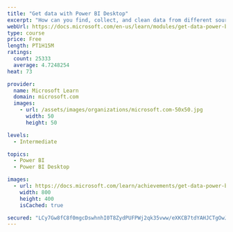 ```yaml
---
title: "Get data with Power BI Desktop"
excerpt: "How can you find, collect, and clean data from different sources? Power BI is a tool for making sense of your data. You will learn tricks to make data-gathering easier."
webUrl: https://docs.microsoft.com/en-us/learn/modules/get-data-power-bi/
type: course
price: Free
length: PT1H15M
ratings:
  count: 25333
  average: 4.7248254
heat: 73

provider:
  name: Microsoft Learn
  domain: microsoft.com
  images:
    - url: /assets/images/organizations/microsoft.com-50x50.jpg
      width: 50
      height: 50

levels:
  - Intermediate

topics:
  - Power BI
  - Power BI Desktop

images:
  - url: https://docs.microsoft.com/learn/achievements/get-data-power-bi-desktop-social.png
    width: 800
    height: 400
    isCached: true

secured: "LCy7Gw8fC8f0mgcDswhnhI0T8ZydPUFPWj2qk35vww/eXKCB7tdYAHJCTgOwJYqAJhy4Qog7yC7P9rtwnK4KTUhLNDncxks+8/lKQLngfZvszOB6NR4esDPawekiWxMUxJkgwZF+7mH/o7ZXrbOu0rJB5lruSKGeY7OKeVX9bvmXdoCz04t5gzJmgQWZNNixEguiLBUzkAWW7dhmUJtYk8u2Q/mfbNzgX5qmv4+uA0KEY3UX3eawQHrJEIFsVrHOJiduZziR/kS1P0keGvLsoAEHQxqirsIFTkqpX7XyERq2qFIreL9TdD+ekGYC11Ww5XCmnI5TJzf4WRgoimXrU6I9HlBHPU9UBALwYURRKRPewOoXq7J0l5xbwjH7cPFcs4nVa8FDJrsaLSeKd3Y0EQfhsYkBXBs0ABTyC+E6dUwu/0ejVkhjei93A/QPZwn0;ux6sHu+lBzlnnAnRq4Thpg=="
---
```


